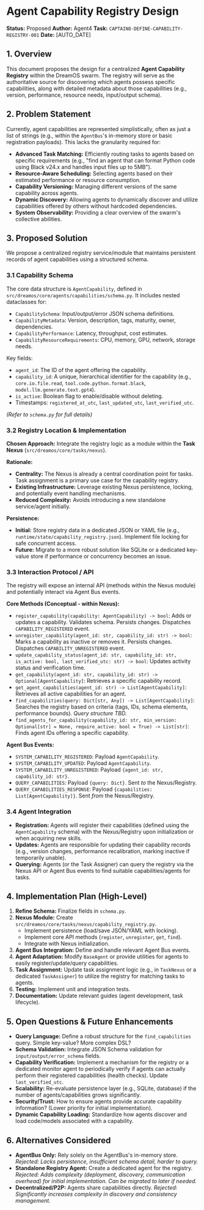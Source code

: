 # Agent Capability Registry Design

**Status:** Proposed
**Author:** Agent4
**Task:** `CAPTAIN8-DEFINE-CAPABILITY-REGISTRY-001`
**Date:** [AUTO_DATE]

## 1. Overview

This document proposes the design for a centralized **Agent Capability Registry** within the DreamOS swarm. The registry will serve as the authoritative source for discovering which agents possess specific capabilities, along with detailed metadata about those capabilities (e.g., version, performance, resource needs, input/output schema).

## 2. Problem Statement

Currently, agent capabilities are represented simplistically, often as just a list of strings (e.g., within the `AgentBus`'s in-memory store or basic registration payloads). This lacks the granularity required for:

*   **Advanced Task Matching:** Efficiently routing tasks to agents based on specific requirements (e.g., "find an agent that can format Python code using Black v24.x and handles input files up to 5MB").
*   **Resource-Aware Scheduling:** Selecting agents based on their estimated performance or resource consumption.
*   **Capability Versioning:** Managing different versions of the same capability across agents.
*   **Dynamic Discovery:** Allowing agents to dynamically discover and utilize capabilities offered by others without hardcoded dependencies.
*   **System Observability:** Providing a clear overview of the swarm's collective abilities.

## 3. Proposed Solution

We propose a centralized registry service/module that maintains persistent records of agent capabilities using a structured schema.

### 3.1 Capability Schema

The core data structure is `AgentCapability`, defined in `src/dreamos/core/agents/capabilities/schema.py`. It includes nested dataclasses for:

*   `CapabilitySchema`: Input/output/error JSON schema definitions.
*   `CapabilityMetadata`: Version, description, tags, maturity, owner, dependencies.
*   `CapabilityPerformance`: Latency, throughput, cost estimates.
*   `CapabilityResourceRequirements`: CPU, memory, GPU, network, storage needs.

Key fields:
*   `agent_id`: The ID of the agent offering the capability.
*   `capability_id`: A unique, hierarchical identifier for the capability (e.g., `core.io.file.read`, `tool.code.python.format.black`, `model.llm.generate.text.gpt4`).
*   `is_active`: Boolean flag to enable/disable without deleting.
*   Timestamps: `registered_at_utc`, `last_updated_utc`, `last_verified_utc`.

*(Refer to `schema.py` for full details)*

### 3.2 Registry Location & Implementation

**Chosen Approach:** Integrate the registry logic as a module within the **Task Nexus** (`src/dreamos/core/tasks/nexus`).

**Rationale:**
*   **Centrality:** The Nexus is already a central coordination point for tasks. Task assignment is a primary use case for the capability registry.
*   **Existing Infrastructure:** Leverage existing Nexus persistence, locking, and potentially event handling mechanisms.
*   **Reduced Complexity:** Avoids introducing a new standalone service/agent initially.

**Persistence:**
*   **Initial:** Store registry data in a dedicated JSON or YAML file (e.g., `runtime/state/capability_registry.json`). Implement file locking for safe concurrent access.
*   **Future:** Migrate to a more robust solution like SQLite or a dedicated key-value store if performance or concurrency becomes an issue.

### 3.3 Interaction Protocol / API

The registry will expose an internal API (methods within the Nexus module) and potentially interact via Agent Bus events.

**Core Methods (Conceptual - within Nexus):**

*   `register_capability(capability: AgentCapability) -> bool`: Adds or updates a capability. Validates schema. Persists changes. Dispatches `CAPABILITY_REGISTERED` event.
*   `unregister_capability(agent_id: str, capability_id: str) -> bool`: Marks a capability as inactive or removes it. Persists changes. Dispatches `CAPABILITY_UNREGISTERED` event.
*   `update_capability_status(agent_id: str, capability_id: str, is_active: bool, last_verified_utc: str) -> bool`: Updates activity status and verification time.
*   `get_capability(agent_id: str, capability_id: str) -> Optional[AgentCapability]`: Retrieves a specific capability record.
*   `get_agent_capabilities(agent_id: str) -> List[AgentCapability]`: Retrieves all active capabilities for an agent.
*   `find_capabilities(query: Dict[str, Any]) -> List[AgentCapability]`: Searches the registry based on criteria (tags, IDs, schema elements, performance bounds). *Query structure TBD.*
*   `find_agents_for_capability(capability_id: str, min_version: Optional[str] = None, require_active: bool = True) -> List[str]`: Finds agent IDs offering a specific capability.

**Agent Bus Events:**

*   `SYSTEM_CAPABILITY_REGISTERED`: Payload `AgentCapability`.
*   `SYSTEM_CAPABILITY_UPDATED`: Payload `AgentCapability`.
*   `SYSTEM_CAPABILITY_UNREGISTERED`: Payload `{agent_id: str, capability_id: str}`.
*   `QUERY_CAPABILITIES`: Payload `{query: Dict}`. Sent *to* the Nexus/Registry.
*   `QUERY_CAPABILITIES_RESPONSE`: Payload `{capabilities: List[AgentCapability]}`. Sent *from* the Nexus/Registry.

### 3.4 Agent Integration

*   **Registration:** Agents will register their capabilities (defined using the `AgentCapability` schema) with the Nexus/Registry upon initialization or when acquiring new skills.
*   **Updates:** Agents are responsible for updating their capability records (e.g., version changes, performance recalibration, marking inactive if temporarily unable).
*   **Querying:** Agents (or the Task Assigner) can query the registry via the Nexus API or Agent Bus events to find suitable capabilities/agents for tasks.

## 4. Implementation Plan (High-Level)

1.  **Refine Schema:** Finalize fields in `schema.py`.
2.  **Nexus Module:** Create `src/dreamos/core/tasks/nexus/capability_registry.py`.
    *   Implement persistence (load/save JSON/YAML with locking).
    *   Implement core API methods (`register`, `unregister`, `get`, `find`).
    *   Integrate with Nexus initialization.
3.  **Agent Bus Integration:** Define and handle relevant Agent Bus events.
4.  **Agent Adaptation:** Modify `BaseAgent` or provide utilities for agents to easily register/update/query capabilities.
5.  **Task Assignment:** Update task assignment logic (e.g., in `TaskNexus` or a dedicated `TaskAssigner`) to utilize the registry for matching tasks to agents.
6.  **Testing:** Implement unit and integration tests.
7.  **Documentation:** Update relevant guides (agent development, task lifecycle).

## 5. Open Questions & Future Enhancements

*   **Query Language:** Define a robust structure for the `find_capabilities` query. Simple key-value? More complex DSL?
*   **Schema Validation:** Integrate JSON Schema validation for `input/output/error_schema` fields.
*   **Capability Verification:** Implement a mechanism for the registry or a dedicated monitor agent to periodically verify if agents can actually perform their registered capabilities (health checks). Update `last_verified_utc`.
*   **Scalability:** Re-evaluate persistence layer (e.g., SQLite, database) if the number of agents/capabilities grows significantly.
*   **Security/Trust:** How to ensure agents provide accurate capability information? (Lower priority for initial implementation).
*   **Dynamic Capability Loading:** Standardize how agents discover and load code/models associated with a capability.

## 6. Alternatives Considered

*   **AgentBus Only:** Rely solely on the AgentBus's in-memory store. *Rejected: Lacks persistence, insufficient schema detail, harder to query.*
*   **Standalone Registry Agent:** Create a dedicated agent for the registry. *Rejected: Adds complexity (deployment, discovery, communication overhead) for initial implementation. Can be migrated to later if needed.*
*   **Decentralized/P2P:** Agents share capabilities directly. *Rejected: Significantly increases complexity in discovery and consistency management.*
